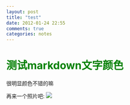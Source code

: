 ```yaml
---
layout: post
title: "test"
date: 2012-01-24 22:55
comments: true
categories: notes
---
```

# <font color="green"> 测试markdown文字颜色 </font>


很明显颜色不错的嘛

再来一个照片吧:
<a><img src= http://img3.douban.com/view/photo/photo/public/p1726050476.jpg></a>
